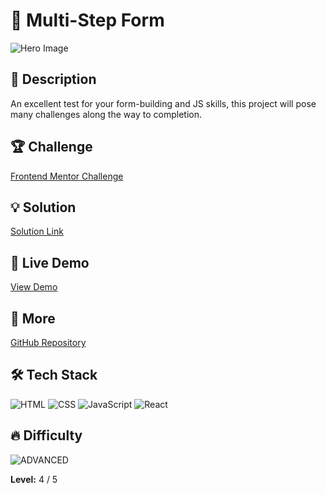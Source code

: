 # 📁 Multi-Step Form

![Hero Image](https://res.cloudinary.com/dz209s6jk/image/upload/Challenges/vxqbpnpbamodg5ioplbj.jpg)

## 🌟 Description

An excellent test for your form-building and JS skills, this project will pose many challenges along the way to completion.

## 🏆 Challenge

[Frontend Mentor Challenge](https://www.frontendmentor.io/challenges/multistep-form-YVAnSdqQBJ)

## 💡 Solution

[Solution Link](https://www.frontendmentor.io/solutions/multistep-form-h5yneup1zc)

## 🚀 Live Demo

[View Demo](https://younes-alhyan.github.io/multi-step-form)

## 🔎 More

[GitHub Repository](https://github.com/younes-alhyan/frontend-mentor/)

## 🛠️ Tech Stack

![HTML](https://img.shields.io/badge/HTML-E34F26?style=for-the-badge&logo=html5&logoColor=white)
![CSS](https://img.shields.io/badge/CSS-1572B6?style=for-the-badge&logo=css&logoColor=white)
![JavaScript](https://img.shields.io/badge/JavaScript-F7DF1E?style=for-the-badge&logo=javascript&logoColor=black)
![React](https://img.shields.io/badge/React-61DAFB?style=for-the-badge&logo=react&logoColor=black)

## 🔥 Difficulty

![ADVANCED](https://img.shields.io/badge/Difficulty-ADVANCED-orange)

**Level:** 4 / 5
